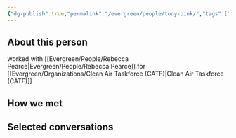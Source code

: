 ```yaml
---
{"dg-publish":true,"permalink":"/evergreen/people/tony-pink/","tags":["people","geo_eco"]}
---
```


## About this person
worked with [[Evergreen/People/Rebecca Pearce\|Evergreen/People/Rebecca Pearce]] for [[Evergreen/Organizations/Clean Air Taskforce (CATF)\|Clean Air Taskforce (CATF)]]

## How we met


## Selected conversations
